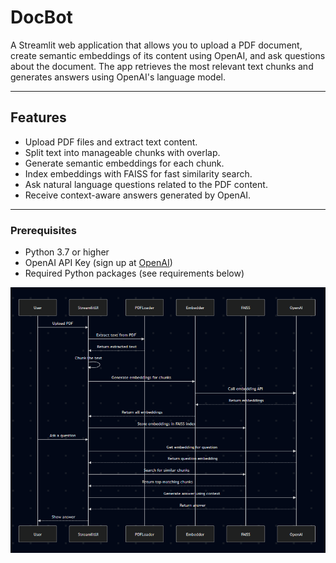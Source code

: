 # DocBot

A Streamlit web application that allows you to upload a PDF document, create semantic embeddings of its content using OpenAI, and ask questions about the document. The app retrieves the most relevant text chunks and generates answers using OpenAI's language model.

---

## Features

- Upload PDF files and extract text content.
- Split text into manageable chunks with overlap.
- Generate semantic embeddings for each chunk.
- Index embeddings with FAISS for fast similarity search.
- Ask natural language questions related to the PDF content.
- Receive context-aware answers generated by OpenAI.

---


### Prerequisites

- Python 3.7 or higher
- OpenAI API Key (sign up at [OpenAI](https://platform.openai.com/))
- Required Python packages (see requirements below)

![System Architecture](workflowpng.png)


